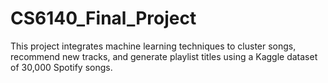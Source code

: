 # CS6140_Final_Project
This project integrates machine learning techniques to cluster songs, recommend new tracks, and generate playlist titles using a Kaggle dataset of 30,000 Spotify songs.
